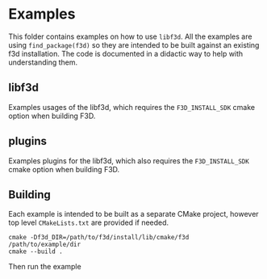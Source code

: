 # Examples

This folder contains examples on how to use `libf3d`. All the examples are using `find_package(f3d)` so they are intended to be built against an existing f3d installation.
The code is documented in a didactic way to help with understanding them.

## libf3d

Examples usages of the libf3d, which requires the `F3D_INSTALL_SDK` cmake option when building F3D.

## plugins

Examples plugins for the libf3d, which also requires the `F3D_INSTALL_SDK` cmake option when building F3D.

## Building

Each example is intended to be built as a separate CMake project, however top level `CMakeLists.txt` are provided if needed.

```
cmake -Df3d_DIR=/path/to/f3d/install/lib/cmake/f3d /path/to/example/dir
cmake --build .
```

Then run the example
